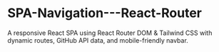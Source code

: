 # SPA-Navigation---React-Router
A responsive React SPA using React Router DOM &amp; Tailwind CSS with dynamic routes, GitHub API data, and mobile-friendly navbar.
